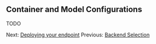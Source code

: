 ## Container and Model Configurations

TODO

Next: [Deploying your endpoint](deploying-your-endpoint.md)
Previous: [Backend Selection](backend-selection.md)